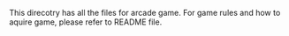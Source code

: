 This direcotry has all the files for arcade game.
For game rules and how to aquire game, please refer to README file.










